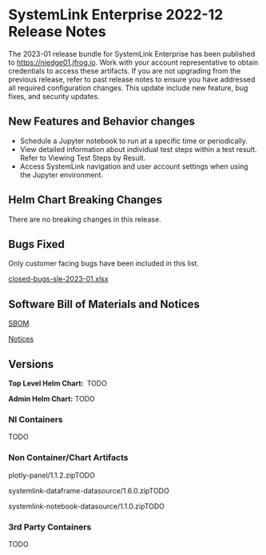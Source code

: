 # SystemLink Enterprise 2022-12 Release Notes

The 2023-01 release bundle for SystemLink Enterprise has been published to <https://niedge01.jfrog.io>. Work with your account representative to obtain credentials to access these artifacts. If you are not upgrading from the previous release, refer to past release notes to ensure you have addressed all required configuration changes. This update include new feature, bug fixes, and security updates.

## New Features and Behavior changes

- Schedule a Jupyter notebook to run at a specific time or periodically.
- View detailed information about individual test steps within a test result. Refer to Viewing Test Steps by Result.
- Access SystemLink navigation and user account settings when using the Jupyter environment.

## Helm Chart Breaking Changes

There are no breaking changes in this release.

## Bugs Fixed

Only customer facing bugs have been included in this list.

[closed-bugs-sle-2023-01.xlsx](closed-bugs-sle-2023-01.xlsx)

## Software Bill of Materials and Notices

[SBOM](https://github.com/ni/install-systemlink-enterprise/tree/2023-01/release-notes/2023-01/sbom)

[Notices](https://github.com/ni/install-systemlink-enterprise/tree/2023-01/release-notes/2023-01/notices)

## Versions

**Top Level Helm Chart:** TODO

**Admin Helm Chart:** TODO

### NI Containers

TODO

### Non Container/Chart Artifacts

plotly-panel/1.1.2.zipTODO

systemlink-dataframe-datasource/1.6.0.zipTODO

systemlink-notebook-datasource/1.1.0.zipTODO

### 3rd Party Containers

TODO
